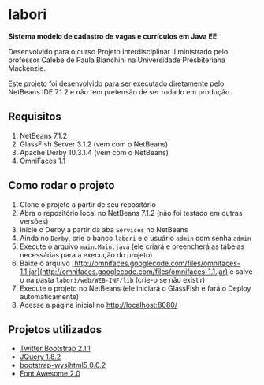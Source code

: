 labori
======

**Sistema modelo de cadastro de vagas e currículos em Java EE**

Desenvolvido para o curso Projeto Interdisciplinar II ministrado pelo professor Calebe de Paula Bianchini na Universidade Presbiteriana Mackenzie.

Este projeto foi desenvolvido para ser executado diretamente pelo NetBeans IDE 7.1.2 e não tem pretensão de ser rodado em produção.

Requisitos
----------

1. NetBeans 7.1.2
2. GlassFIsh Server 3.1.2 (vem com o NetBeans)
3. Apache Derby 10.3.1.4 (vem com o NetBeans)
4. OmniFaces 1.1

Como rodar o projeto
--------------------

1. Clone o projeto a partir de seu repositório
2. Abra o repositório local no NetBeans 7.1.2 (não foi testado em outras versões)
3. Inicie o Derby a partir da aba `Services` no NetBeans
4. Ainda no `Derby`, crie o banco `labori` e o usuário `admin` com senha `admin`
5. Execute o arquivo `main.Main.java` (ele criará e preencherá as tabelas necessárias para a execução do projeto)
6. Baixe o arquivo [http://omnifaces.googlecode.com/files/omnifaces-1.1.jar](http://omnifaces.googlecode.com/files/omnifaces-1.1.jar) e salve-o na pasta `labori/web/WEB-INF/lib` (crie-o se não existir)
7. Execute o projeto no NetBeans (ele iniciará o GlassFish e fará o Deploy automaticamente)
8. Acesse a página inicial no [http://localhost:8080/](http://localhost:8080/)

Projetos utilizados
-------------------
* [Twitter Bootstrap 2.1.1](http://twitter.github.com/bootstrap/)
* [JQuery 1.8.2](http://jquery.com/)
* [bootstrap-wysihtml5 0.0.2](https://github.com/jhollingworth/bootstrap-wysihtml5/)
* [Font Awesome 2.0](http://fortawesome.github.com/Font-Awesome/)
